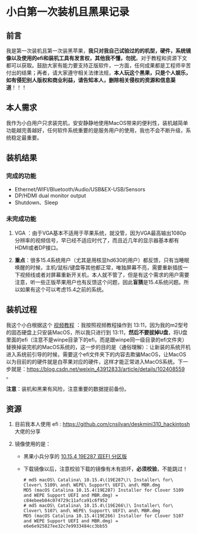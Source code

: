 # 小白第一次装机且黑果记录 

## 前言

我是第一次装机且第一次装黑苹果，**我只对我自己试验过的的机型，硬件，系统镜像以及使用的efi和装机工具有发言权，其他我不懂，勿扰**。对于教程和资源下文都可以获取。鼓励大家有能力要支持正版软件，一方面，任何成果都是工程师辛苦付出的结果；再者，请大家遵守相关法律法规，**本人玩这个黑果，只是个人娱乐，如有侵犯别人版权和商业利益，请告知本人，删除相关侵权的资源和信息渠道**！！！

## 本人需求

我作为小白用户只求装完机，安安静静地使用MacOS带来的便利性，装机越简单功能越完善越好，任何软件系统重要的是服务用户的使用，我也不会不断升级，系统稳定最重要。

## 装机结果

### 完成的功能

-  Ethernet/WIFI/Bluetooth/Audio/USB&EX-USB/Sensors
-  DP/HDMI dual monitor output
-  Shutdown、Sleep

### 未完成功能

1. VGA ：由于VGA基本不适用于苹果系统，就没管，因为VGA最高输出1080p分辨率的视频信号，早已经不适应时代了，而且近几年的显示器基本都有HDMI或者DP接口。

2. **重点**：很多15.4系统用户（尤其是用核显hd630的用户）都反馈，只有当睡眠唤醒的时候，主机/鼠标/键盘等其他都正常，唯独屏幕不亮，需要重新插拔一下视频线或者对屏幕重新开关机，本人就不管了，但是有这个需求的用户需要注意，听一些正版苹果用户也有反馈这个问题，因此**盲猜**是15.4系统问题。所以如果有这个可以考虑15.4之前的系统。

## 装机过程

我这个小白根据这个 [视频教程](https://www.bilibili.com/video/BV1da4y147my) ：我按照视频教程操作到 13:11，因为我的m2型号的固态硬盘上只安装MacOS，所以我只进行到 13:11，**然后不要拔掉U盘**，将U盘里面的efi（注意不是winpe目录下的efi，而是跟winpe同一级目录的efi文件夹）替换掉装完机的MacOS系统的，这一步的目的是（通俗理解）：让新装的系统开机进入系统前引导的时候，需要这个efi文件夹下的内容去欺骗MacOS，让MacOS以为目前的的硬件就是白苹果对应的硬件，这样才能正常进入MacOS系统。下一步就是：https://blog.csdn.net/weixin_43912833/article/details/102408559 。

**注意**：装机和黑果有风险，注意重要的数据提前备份。

 ## 资源

1. 目前我本人使用 efi : https://github.com/cnsilvan/deskmini310_hackintosh 大佬的分享

2. 镜像使用的是：

    -  黑果小兵分享的 [10.15.4 19E287 双EFI 分区版](https://blog.daliansky.net/macOS-Catalina-10.15.4-19E266-Release-version-with-Clover-5107-original-image-Double-EFI-Version-UEFI-and-MBR.html#more)

    - 下载镜像以后，注意校验下载的镜像有木有损坏，**必须校验**，不能跳过！

        ```
        # md5 macOS\ Catalina\ 10.15.4\(19E287\)\ Installer\ for\ Clover\ 5109\ and\ WEPE\ Support\ UEFI\ and\ MBR.dmg
        MD5 (macOS Catalina 10.15.4(19E287) Installer for Clover 5109 and WEPE Support UEFI and MBR.dmg) = c84ebeeb84c074729c11afca91c6f952
        # md5 macOS\ Catalina\ 10.15.4\(19E266\)\ Installer\ for\ Clover\ 5107\ and\ WEPE\ Support\ UEFI\ and\ MBR.dmg
        MD5 (macOS Catalina 10.15.4(19E266) Installer for Clover 5107 and WEPE Support UEFI and MBR.dmg) = e6e6e925827ee32c7e9933484cc3bb55
        ```

        